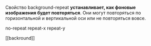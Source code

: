 Свойство background-repeat **устанавливает, как фоновые изображения будет повторяться**. Они могут повторяться по горизонтальной и вертикальной оси или не повторяться вовсе.

no-repeat
repeat-x 
repeat-y

[[backround]]